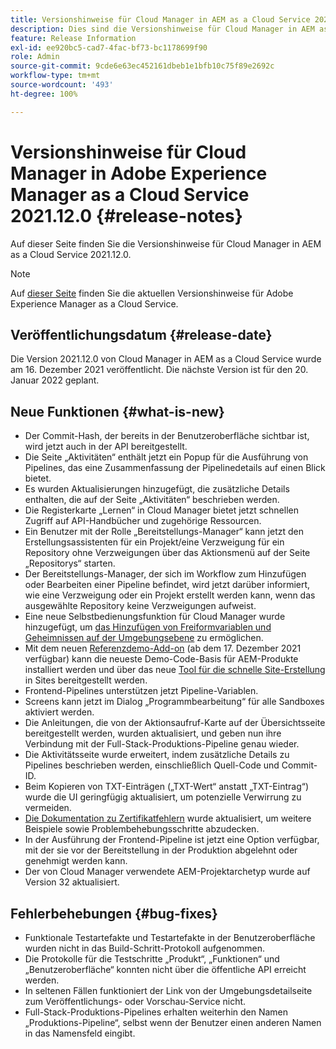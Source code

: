 ```yaml
---
title: Versionshinweise für Cloud Manager in AEM as a Cloud Service 2021.12.0
description: Dies sind die Versionshinweise für Cloud Manager in AEM as a Cloud Service 2021.12.0.
feature: Release Information
exl-id: ee920bc5-cad7-4fac-bf73-bc1178699f90
role: Admin
source-git-commit: 9cde6e63ec452161dbeb1e1bfb10c75f89e2692c
workflow-type: tm+mt
source-wordcount: '493'
ht-degree: 100%

---
```


# Versionshinweise für Cloud Manager in Adobe Experience Manager as a Cloud Service 2021.12.0 {#release-notes}

Auf dieser Seite finden Sie die Versionshinweise für Cloud Manager in AEM as a Cloud Service 2021.12.0.

>[!NOTE]
>
>Auf [dieser Seite](/help/release-notes/release-notes-cloud/release-notes-current.md) finden Sie die aktuellen Versionshinweise für Adobe Experience Manager as a Cloud Service.

## Veröffentlichungsdatum {#release-date}

Die Version 2021.12.0 von Cloud Manager in AEM as a Cloud Service wurde am 16. Dezember 2021 veröffentlicht. Die nächste Version ist für den 20. Januar 2022 geplant.

## Neue Funktionen {#what-is-new}

* Der Commit-Hash, der bereits in der Benutzeroberfläche sichtbar ist, wird jetzt auch in der API bereitgestellt.
* Die Seite „Aktivitäten“ enthält jetzt ein Popup für die Ausführung von Pipelines, das eine Zusammenfassung der Pipelinedetails auf einen Blick bietet.
* Es wurden Aktualisierungen hinzugefügt, die zusätzliche Details enthalten, die auf der Seite „Aktivitäten“ beschrieben werden.
* Die Registerkarte „Lernen“ in Cloud Manager bietet jetzt schnellen Zugriff auf API-Handbücher und zugehörige Ressourcen.
* Ein Benutzer mit der Rolle „Bereitstellungs-Manager“ kann jetzt den Erstellungsassistenten für ein Projekt/eine Verzweigung für ein Repository ohne Verzweigungen über das Aktionsmenü auf der Seite „Repositorys“ starten.
* Der Bereitstellungs-Manager, der sich im Workflow zum Hinzufügen oder Bearbeiten einer Pipeline befindet, wird jetzt darüber informiert, wie eine Verzweigung oder ein Projekt erstellt werden kann, wenn das ausgewählte Repository keine Verzweigungen aufweist.
* Eine neue Selbstbedienungsfunktion für Cloud Manager wurde hinzugefügt, um [das Hinzufügen von Freiformvariablen und Geheimnissen auf der Umgebungsebene](/help/implementing/cloud-manager/environment-variables.md) zu ermöglichen.
* Mit dem neuen [Referenzdemo-Add-on](/help/journey-sites/demos-add-on/overview.md) (ab dem 17. Dezember 2021 verfügbar) kann die neueste Demo-Code-Basis für AEM-Produkte installiert werden und über das neue [Tool für die schnelle Site-Erstellung](/help/journey-sites/quick-site/overview.md) in Sites bereitgestellt werden.
* Frontend-Pipelines unterstützen jetzt Pipeline-Variablen.
* Screens kann jetzt im Dialog „Programmbearbeitung“ für alle Sandboxes aktiviert werden.
* Die Anleitungen, die von der Aktionsaufruf-Karte auf der Übersichtsseite bereitgestellt werden, wurden aktualisiert, und geben nun ihre Verbindung mit der Full-Stack-Produktions-Pipeline genau wieder.
* Die Aktivitätsseite wurde erweitert, indem zusätzliche Details zu Pipelines beschrieben werden, einschließlich Quell-Code und Commit-ID.
* Beim Kopieren von TXT-Einträgen („TXT-Wert“ anstatt „TXT-Eintrag“) wurde die UI geringfügig aktualisiert, um potenzielle Verwirrung zu vermeiden.
* [Die Dokumentation zu Zertifikatfehlern](/help/implementing/cloud-manager/managing-ssl-certifications/add-ssl-certificate.md#certificate-errors) wurde aktualisiert, um weitere Beispiele sowie Problembehebungsschritte abzudecken.
* In der Ausführung der Frontend-Pipeline ist jetzt eine Option verfügbar, mit der sie vor der Bereitstellung in der Produktion abgelehnt oder genehmigt werden kann.
* Der von Cloud Manager verwendete AEM-Projektarchetyp wurde auf Version 32 aktualisiert.


## Fehlerbehebungen {#bug-fixes}

* Funktionale Testartefakte und Testartefakte in der Benutzeroberfläche wurden nicht in das Build-Schritt-Protokoll aufgenommen.
* Die Protokolle für die Testschritte „Produkt“, „Funktionen“ und „Benutzeroberfläche“ konnten nicht über die öffentliche API erreicht werden.
* In seltenen Fällen funktioniert der Link von der Umgebungsdetailseite zum Veröffentlichungs- oder Vorschau-Service nicht.
* Full-Stack-Produktions-Pipelines erhalten weiterhin den Namen „Produktions-Pipeline“, selbst wenn der Benutzer einen anderen Namen in das Namensfeld eingibt.
